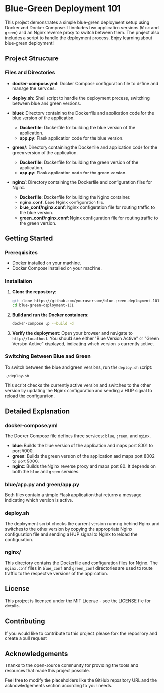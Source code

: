 # Blue-Green Deployment 101

This project demonstrates a simple blue-green deployment setup using Docker and Docker Compose. It includes two application versions (`blue` and `green`) and an Nginx reverse proxy to switch between them. The project also includes a script to handle the deployment process.
Enjoy learning about blue-green deployment!

## Project Structure

### Files and Directories

- **docker-compose.yml**: Docker Compose configuration file to define and manage the services.
- **deploy.sh**: Shell script to handle the deployment process, switching between blue and green versions.
- **blue/**: Directory containing the Dockerfile and application code for the blue version of the application.
  - **Dockerfile**: Dockerfile for building the blue version of the application.
  - **app.py**: Flask application code for the blue version.

- **green/**: Directory containing the Dockerfile and application code for the green version of the application.
  - **Dockerfile**: Dockerfile for building the green version of the application.
  - **app.py**: Flask application code for the green version.
- **nginx/**: Directory containing the Dockerfile and configuration files for Nginx.
  - **Dockerfile**: Dockerfile for building the Nginx container.
  - **nginx.conf**: Base Nginx configuration file.
  - **blue_conf/nginx.conf**: Nginx configuration file for routing traffic to the blue version.
  - **green_conf/nginx.conf**: Nginx configuration file for routing traffic to the green version.


## Getting Started

### Prerequisites

- Docker installed on your machine.
- Docker Compose installed on your machine.

### Installation

1. **Clone the repository**:
    ```bash
    git clone https://github.com/yourusername/blue-green-deployment-101.git
    cd blue-green-deployment-101
    ```

2. **Build and run the Docker containers**:
    ```bash
    docker-compose up --build -d
    ```

3. **Verify the deployment**:
    Open your browser and navigate to `http://localhost`. You should see either "Blue Version Active" or "Green Version Active" displayed, indicating which version is currently active.

### Switching Between Blue and Green

To switch between the blue and green versions, run the `deploy.sh` script:

```bash
./deploy.sh
```
This script checks the currently active version and switches to the other version by updating the Nginx configuration and sending a HUP signal to reload the configuration.

## Detailed Explanation

### docker-compose.yml

The Docker Compose file defines three services: `blue`, `green`, and `nginx`.

- **blue**: Builds the blue version of the application and maps port 8001 to port 5000.
- **green**: Builds the green version of the application and maps port 8002 to port 5000.
- **nginx**: Builds the Nginx reverse proxy and maps port 80. It depends on both the `blue` and `green` services.

### blue/app.py and green/app.py

Both files contain a simple Flask application that returns a message indicating which version is active.

### deploy.sh

The deployment script checks the current version running behind Nginx and switches to the other version by copying the appropriate Nginx configuration file and sending a HUP signal to Nginx to reload the configuration.

### nginx/

This directory contains the Dockerfile and configuration files for Nginx. The `nginx.conf` files in `blue_conf` and `green_conf` directories are used to route traffic to the respective versions of the application.

## License

This project is licensed under the MIT License - see the LICENSE file for details.

## Contributing

If you would like to contribute to this project, please fork the repository and create a pull request.

## Acknowledgements

Thanks to the open-source community for providing the tools and resources that made this project possible.


Feel free to modify the placeholders like the GitHub repository URL and the acknowledgements section according to your needs.


















